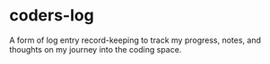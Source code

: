# coders-log
A form of log entry record-keeping to track my progress, notes, and thoughts on my journey into the coding space.
